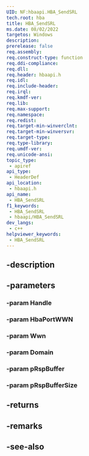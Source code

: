 ```yaml
---
UID: NF:hbaapi.HBA_SendSRL
tech.root: hba
title: HBA_SendSRL
ms.date: 08/02/2022
targetos: Windows
description: 
prerelease: false
req.assembly: 
req.construct-type: function
req.ddi-compliance: 
req.dll: 
req.header: hbaapi.h
req.idl: 
req.include-header: 
req.irql: 
req.kmdf-ver: 
req.lib: 
req.max-support: 
req.namespace: 
req.redist: 
req.target-min-winverclnt: 
req.target-min-winversvr: 
req.target-type: 
req.type-library: 
req.umdf-ver: 
req.unicode-ansi: 
topic_type:
 - apiref
api_type:
 - HeaderDef
api_location:
 - hbaapi.h
api_name:
 - HBA_SendSRL
f1_keywords:
 - HBA_SendSRL
 - hbaapi/HBA_SendSRL
dev_langs:
 - c++
helpviewer_keywords:
 - HBA_SendSRL
---
```


## -description

## -parameters

### -param Handle

### -param HbaPortWWN

### -param Wwn

### -param Domain

### -param pRspBuffer

### -param pRspBufferSize

## -returns

## -remarks

## -see-also


